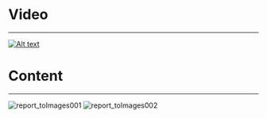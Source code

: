 # Video

---

[![Alt text](https://i9.ytimg.com/vi/ZHs0WdOrRYA/mq2.jpg?sqp=CIyA5IEG&rs=AOn4CLAQnsHc-3tUWS4KZuHlSKd0JVjCZg)](https://www.youtube.com/watch?v=ZHs0WdOrRYA&feature=youtu.be)

# Content

---

![report_toImages001](https://user-images.githubusercontent.com/50034678/74428892-3be64480-4e9d-11ea-8438-af68715a19d8.jpg)
![report_toImages002](https://user-images.githubusercontent.com/50034678/74428893-3d177180-4e9d-11ea-901f-b865b5b4ae3a.jpg)
